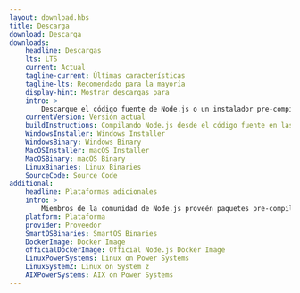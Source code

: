 ```yaml
---
layout: download.hbs
title: Descarga
download: Descarga
downloads:
    headline: Descargas
    lts: LTS
    current: Actual
    tagline-current: Últimas características
    tagline-lts: Recomendado para la mayoría
    display-hint: Mostrar descargas para
    intro: >
        Descargue el código fuente de Node.js o un instalador pre-compilado para su plataforma, y comience a desarrollar hoy.
    currentVersion: Versión actual
    buildInstructions: Compilando Node.js desde el código fuente en las plataformas soportadas
    WindowsInstaller: Windows Installer
    WindowsBinary: Windows Binary
    MacOSInstaller: macOS Installer
    MacOSBinary: macOS Binary
    LinuxBinaries: Linux Binaries
    SourceCode: Source Code
additional:
    headline: Plataformas adicionales
    intro: >
        Miembros de la comunidad de Node.js proveén paquetes pre-compilados de forma no oficial para plataformas adicionales no soportadas por el equipo central de Node.js que pueden no estar al mismo nivel de las versiones actuales oficiales de Node.js.
    platform: Plataforma
    provider: Proveedor
    SmartOSBinaries: SmartOS Binaries
    DockerImage: Docker Image
    officialDockerImage: Official Node.js Docker Image
    LinuxPowerSystems: Linux on Power Systems
    LinuxSystemZ: Linux on System z
    AIXPowerSystems: AIX on Power Systems
---
```

